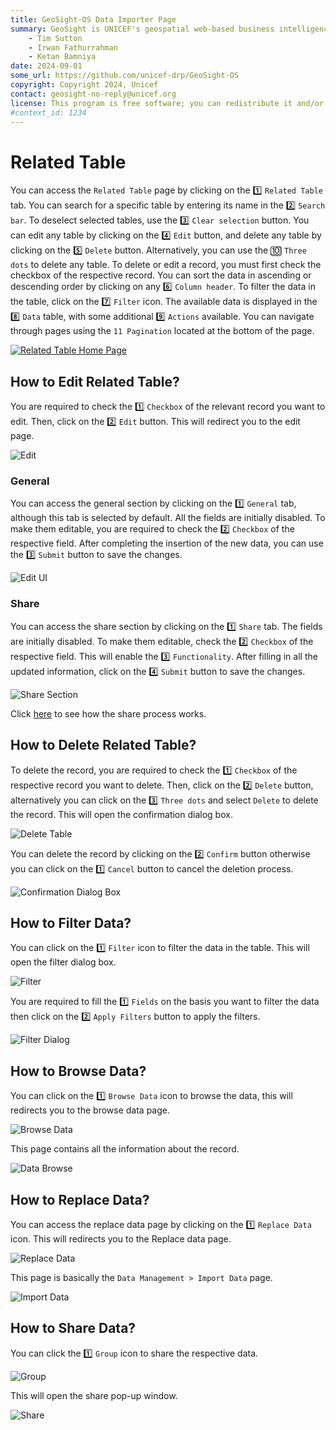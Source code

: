 ```yaml
---
title: GeoSight-OS Data Importer Page 
summary: GeoSight is UNICEF's geospatial web-based business intelligence platform.
    - Tim Sutton
    - Irwan Fathurrahman
    - Ketan Bamniya
date: 2024-09-01
some_url: https://github.com/unicef-drp/GeoSight-OS
copyright: Copyright 2024, Unicef
contact: geosight-no-reply@unicef.org
license: This program is free software; you can redistribute it and/or modify it under the terms of the GNU Affero General Public License as published by the Free Software Foundation; either version 3 of the License, or (at your option) any later version.
#context_id: 1234
---
```


# Related Table

You can access the `Related Table` page by clicking on the 1️⃣ `Related Table` tab. You can search for a specific table by entering its name in the 2️⃣ `Search bar`. To deselect selected tables, use the 3️⃣ `Clear selection` button. You can edit any table by clicking on the 4️⃣ `Edit` button, and delete any table by clicking on the 5️⃣ `Delete` button. Alternatively, you can use the 🔟 `Three dots` to delete any table. To delete or edit a record, you must first check the checkbox of the respective record. You can sort the data in ascending or descending order by clicking on any 6️⃣ `Column header`. To filter the data in the table, click on the 7️⃣ `Filter` icon. The available data is displayed in the 8️⃣ `Data` table, with some additional 9️⃣ `Actions` available. You can navigate through pages using the `11 Pagination` located at the bottom of the page.  

[![Related Table Home Page](./img/related-table-img-1.png)](./img/related-table-img-1.png)

## How to Edit Related Table?

You are required to check the 1️⃣ `Checkbox` of the relevant record you want to edit. Then, click on the 2️⃣ `Edit` button. This will redirect you to the edit page.  

![Edit](./img/related-table-img-2.png)

### General

You can access the general section by clicking on the 1️⃣ `General` tab, although this tab is selected by default. All the fields are initially disabled. To make them editable, you are required to check the 2️⃣ `Checkbox` of the respective field. After completing the insertion of the new data, you can use the 3️⃣ `Submit` button to save the changes. 

![Edit UI](./img/related-table-img-3.png)

### Share

You can access the share section by clicking on the 1️⃣ `Share` tab. The fields are initially disabled. To make them editable, check the 2️⃣ `Checkbox` of the respective field. This will enable the 3️⃣ `Functionality`. After filling in all the updated information, click on the 4️⃣ `Submit` button to save the changes.  

![Share Section](./img/related-table-img-4.png)

Click [here](../share.md) to see how the share process works.

## How to Delete Related Table?

To delete the record, you are required to check the 1️⃣ `Checkbox` of the respective record you want to delete. Then, click on the 2️⃣ `Delete` button, alternatively you can click on the 3️⃣ `Three dots` and select `Delete` to delete the record. This will open the confirmation dialog box.

![Delete Table](./img/related-table-img-5.png)

You can delete the record by clicking on the 2️⃣ `Confirm` button otherwise you can click on the 1️⃣ `Cancel` button to cancel the deletion process.

![Confirmation Dialog Box](./img/related-table-img-6.png)

## How to Filter Data?

You can click on the 1️⃣ `Filter` icon to filter the data in the table. This will open the filter dialog box.

![Filter](./img/related-table-img-7.png)

You are required to fill the 1️⃣ `Fields` on the basis you want to filter the data then click on the 2️⃣ `Apply Filters` button to apply the filters.

![Filter Dialog](./img/related-table-img-8.png)

## How to Browse Data?

You can click on the 1️⃣ `Browse Data` icon to browse the data, this will redirects you to the browse data page.

![Browse Data](./img/related-table-img-9.png)

This page contains all the information about the record.

![Data Browse](./img/related-table-img-10.png)

## How to Replace Data?

You can access the replace data page by clicking on the 1️⃣ `Replace Data` icon. This will redirects you to the Replace data page.

![Replace Data](./img/related-table-img-11.png)

This page is basically the `Data Management > Import Data` page.

![Import Data](./img/related-table-img-12.png)

## How to Share Data?

You can click the 1️⃣ `Group` icon to share the respective data. 

![Group](./img/related-table-img-13.png)

This will open the share pop-up window.

![Share](./img/related-table-img-14.png)
